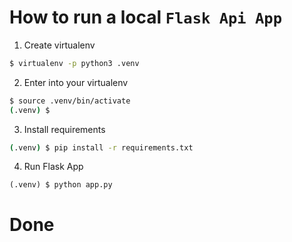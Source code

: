 # How to run a local `Flask Api App`
1. Create virtualenv
```bash
$ virtualenv -p python3 .venv
```

2. Enter into your virtualenv
```bash
$ source .venv/bin/activate
(.venv) $
```

3. Install requirements
```bash
(.venv) $ pip install -r requirements.txt
```

4. Run Flask App
```
(.venv) $ python app.py
```

# Done